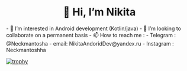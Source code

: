 <h1 align="center">👋 Hi, I’m Nikita</h1>
- 👀 I’m interested in Android development (Kotlin/java)
- 💞️ I’m looking to collaborate on a permanent basis
- 📫 How to reach me :
- Telegram : @Neckmantosha
- email: NikitaAndoridDev@yandex.ru
- Instagram : Neckmantoshha

[![trophy](https://github-profile-trophy.vercel.app/?username=CptNeckman)](https://github.com/CptNeckman/github-profile-trophy)


